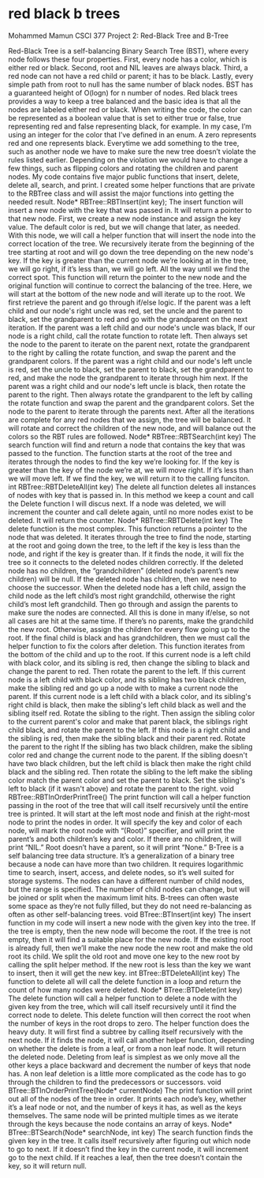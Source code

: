 # red black b trees
 
Mohammed Mamun
CSCI 377
Project 2: Red-Black Tree and B-Tree

Red-Black Tree is a self-balancing Binary Search Tree (BST), where every node follows these
four properties. First, every node has a color, which is either red or black. Second, root and NIL
leaves are always black. Third, a red node can not have a red child or parent; it has to be black.
Lastly, every simple path from root to null has the same number of black nodes. BST has a
guaranteed height of O(logn) for n number of nodes. Red black trees provides a way to keep a
tree balanced and the basic idea is that all the nodes are labeled either red or black. When
writing the code, the color can be represented as a boolean value that is set to either true or
false, true representing red and false representing black, for example. In my case, I’m using an
integer for the color that I’ve defined in an enum. A zero represents red and one represents
black. Everytime we add something to the tree, such as another node we have to make sure the
new tree doesn’t violate the rules listed earlier. Depending on the violation we would have to
change a few things, such as flipping colors and rotating the children and parent nodes.
My code contains five major public functions that insert, delete, delete all, search, and print. I
created some helper functions that are private to the RBTree class and will assist the major
functions into getting the needed result.
Node* RBTree::RBTInsert(int key);
The insert function will insert a new node with the key that was passed in. It will return a pointer
to that new node. First, we create a new node instance and assign the key value. The default
color is red, but we will change that later, as needed. With this node, we will call a helper
function that will insert the node into the correct location of the tree. We recursively iterate
from the beginning of the tree starting at root and will go down the tree depending on the new
node's key. If the key is greater than the current node we’re looking at in the tree, we will go
right, if it’s less than, we will go left. All the way until we find the correct spot. This function will
return the pointer to the new node and the original function will continue to correct the
balancing of the tree. Here, we will start at the bottom of the new node and will iterate up to the
root. We first retrieve the parent and go through if/else logic. If the parent was a left child and
our node's right uncle was red, set the uncle and the parent to black, set the grandparent to red
and go with the grandparent on the next iteration. If the parent was a left child and our node's
uncle was black, If our node is a right child, call the rotate function to rotate left. Then always
set the node to the parent to iterate on the parent next, rotate the grandparent to the right by
calling the rotate function, and swap the parent and the grandparent colors. If the parent was a
right child and our node's left uncle is red, set the uncle to black, set the parent to black, set the
grandparent to red, and make the node the grandparent to iterate through him next. If the
parent was a right child and our node's left uncle is black, then rotate the parent to the right.
Then always rotate the grandparent to the left by calling the rotate function and swap the
parent and the grandparent colors. Set the node to the parent to iterate through the parents
next. After all the iterations are complete for any red nodes that we assign, the tree will be
balanced. It will rotate and correct the children of the new node, and will balance out the colors
so the RBT rules are followed.
Node* RBTree::RBTSearch(int key)
The search function will find and return a node that contains the key that was passed to the
function. The function starts at the root of the tree and iterates through the nodes to find the
key we’re looking for. If the key is greater than the key of the node we’re at, we will move right.
If it’s less than we will move left. If we find the key, we will return it to the calling funciton.
int RBTree::RBTDeleteAll(int key)
The delete all function deletes all instances of nodes with key that is passed in. In this method
we keep a count and call the Delete function I will discus next. If a node was deleted, we will
increment the counter and call delete again, until no more nodes exist to be deleted. It will
return the counter.
Node* RBTree::RBTDelete(int key)
The delete function is the most complex. This function returns a pointer to the node that was
deleted. It iterates through the tree to find the node, starting at the root and going down the
tree, to the left if the key is less than the node, and right if the key is greater than. If it finds the
node, it will fix the tree so it connects to the deleted nodes children correctly. If the deleted
node has no children, the “grandchildren” (deleted node’s parent’s new children) will be null. If
the deleted node has children, then we need to choose the successor. When the deleted node
has a left child, assign the child node as the left child’s most right grandchild, otherwise the right
child’s most left grandchild. Then go through and assign the parents to make sure the nodes
are connected. All this is done in many if/else, so not all cases are hit at the same time. If there’s
no parents, make the grandchild the new root. Otherwise, assign the children for every flow
going up to the root. If the final child is black and has grandchildren, then we must call the
helper function to fix the colors after deletion. This function iterates from the bottom of the
child and up to the root. If this current node is a left child with black color, and its sibling is red,
then change the sibling to black and change the parent to red. Then rotate the parent to the
left. If this current node is a left child with black color, and its sibling has two black children,
make the sibling red and go up a node with to make a current node the parent. If this current
node is a left child with a black color, and its sibling's right child is black, then make the sibling's
left child black as well and the sibling itself red. Rotate the sibling to the right. Then assign the
sibling color to the current parent's color and make that parent black, the siblings right child
black, and rotate the parent to the left. If this node is a right child and the sibling is red, then
make the sibling black and their parent red. Rotate the parent to the right If the sibling has two
black children, make the sibling color red and change the current node to the parent. If the
sibling doesn't have two black children, but the left child is black then make the right child black
and the sibling red. Then rotate the sibling to the left make the sibling color match the parent
color and set the parent to black. Set the sibling's left to black (if it wasn't above) and rotate the
parent to the right.
void RBTree::RBTInOrderPrintTree()
The print function will call a helper function passing in the root of the tree that will call itself
recursively until the entire tree is printed. It will start at the left most node and finish at the
right-most node to print the nodes in order. It will specify the key and color of each node, will
mark the root node with “(Root)” specifier, and will print the parent’s and both children’s key
and color. If there are no children, it will print “NIL.” Root doesn’t have a parent, so it will print
“None.”
B-Tree is a self balancing tree data structure. It’s a generalization of a binary tree because a
node can have more than two children. It requires logarithmic time to search, insert, access,
and delete nodes, so it’s well suited for storage systems. The nodes can have a different
number of child nodes, but the range is specified. The number of child nodes can change, but
will be joined or split when the maximum limit hits. B-trees can often waste some space as
they’re not fully filled, but they do not need re-balancing as often as other self-balancing trees.
void BTree::BTInsert(int key)
The insert function in my code will insert a new node with the given key into the tree. If the tree
is empty, then the new node will become the root. If the tree is not empty, then it will find a
suitable place for the new node. If the existing root is already full, then we’ll make the new node
the new root and make the old root its child. We split the old root and move one key to the new
root by calling the split helper method. If the new root is less than the key we want to insert,
then it will get the new key.
int BTree::BTDeleteAll(int key)
The function to delete all will call the delete function in a loop and return the count of how
many nodes were deleted.
Node* BTree::BTDelete(int key)
The delete function will call a helper function to delete a node with the given key from the tree,
which will call itself recursively until it find the correct node to delete. This delete function will
then correct the root when the number of keys in the root drops to zero. The helper function
does the heavy duty. It will first find a subtree by calling itself recursively with the next node. If it
finds the node, it will call another helper function, depending on whether the delete is from a
leaf, or from a non leaf node. It will return the deleted node. Deleting from leaf is simplest as
we only move all the other keys a place backward and decrement the number of keys that node
has. A non leaf deletion is a little more complicated as the code has to go through the children
to find the predecessors or successors.
void BTree::BTInOrderPrintTree(Node* currentNode)
The print function will print out all of the nodes of the tree in order. It prints each node’s key,
whether it’s a leaf node or not, and the number of keys it has, as well as the keys themselves.
The same node will be printed multiple times as we iterate through the keys because the node
contains an array of keys.
Node* BTree::BTSearch(Node* searchNode, int key)
The search function finds the given key in the tree. It calls itself recursively after figuring out
which node to go to next. If it doesn’t find the key in the current node, it will increment go to the
next child. If it reaches a leaf, then the tree doesn’t contain the key, so it will return null.
